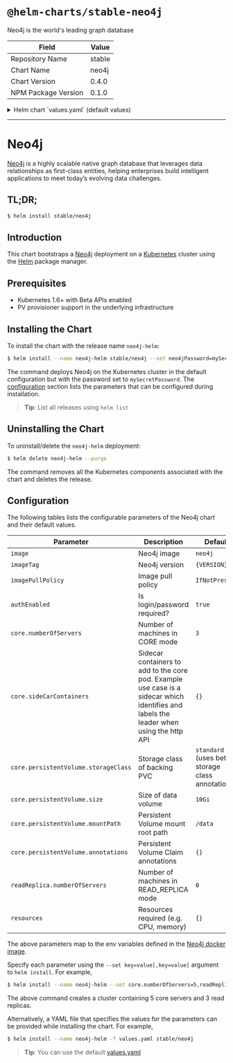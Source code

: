 # `@helm-charts/stable-neo4j`

Neo4j is the world's leading graph database

| Field               | Value  |
| ------------------- | ------ |
| Repository Name     | stable |
| Chart Name          | neo4j  |
| Chart Version       | 0.4.0  |
| NPM Package Version | 0.1.0  |

<details>

<summary>Helm chart `values.yaml` (default values)</summary>

```yaml
# Default values for Neo4j.
# This is a YAML-formatted file.
# Declare name/value pairs to be passed into your templates.
# name: value

name: 'neo4j'

# Specs for the Neo4j docker image
image: 'neo4j'
imageTag: '3.2.3-enterprise'
imagePullPolicy: 'IfNotPresent'

# Use password authentication
authEnabled: true

## Specify password for neo4j user
## Defaults to a random 10-character alphanumeric string if not set and authEnabled is true
# neo4jPassword:

# Specs for the images used for running tests against the Helm package
testImage: 'markhneedham/k8s-kubectl'
testImageTag: 'master'

# Cores
core:
  numberOfServers: 3
  persistentVolume:
    ## core server data Persistent Volume mount root path
    ##
    mountPath: /data

    ## core server data Persistent Volume size
    ##
    size: 10Gi

    ## core server data Persistent Volume Storage Class
    ## If defined, storageClassName: <storageClass>
    ## If set to "-", storageClassName: "", which disables dynamic provisioning
    ## If undefined (the default) or set to null, no storageClassName spec is
    ##   set, choosing the default provisioner.  (gp2 on AWS, standard on
    ##   GKE, AWS & OpenStack)
    ## storageClass: "-"

    ## Subdirectory of core server data Persistent Volume to mount
    ## Useful if the volume's root directory is not empty
    ##
    subPath: ''

    ## Pass extra environment variables to the Neo4j container.
    ##
    # extraVars:
    # - name: EXTRA_VAR_1
    #   value: extra-var-value-1
    # - name: EXTRA_VAR_2
    #   value: extra-var-value-2

    sidecarContainers: {}
    ## Additional containers to be added to the Neo4j core pod.
    #  - name: my-sidecar
    #    image: nginx:latest

# Read Replicas
readReplica:
  numberOfServers: 0
  ## Pass extra environment variables to the Neo4j container.
  ##
  # extraVars:
  # - name: EXTRA_VAR_1
  #   value: extra-var-value-1
  # - name: EXTRA_VAR_2
  #   value: extra-var-value-2

resources: {}
# limits:
#   cpu: 100m
#   memory: 512Mi
# requests:
#   cpu: 100m
#   memory: 512Mi
```

</details>

---

# Neo4j

[Neo4j](https://neo4j.com/) is a highly scalable native graph database that
leverages data relationships as first-class entities, helping enterprises build
intelligent applications to meet today’s evolving data challenges.

## TL;DR;

```bash
$ helm install stable/neo4j
```

## Introduction

This chart bootstraps a [Neo4j](https://github.com/neo4j/docker-neo4j)
deployment on a [Kubernetes](http://kubernetes.io) cluster using the
[Helm](https://helm.sh) package manager.

## Prerequisites

- Kubernetes 1.6+ with Beta APIs enabled
- PV provisioner support in the underlying infrastructure

## Installing the Chart

To install the chart with the release name `neo4j-helm`:

```bash
$ helm install --name neo4j-helm stable/neo4j --set neo4jPassword=mySecretPassword
```

The command deploys Neo4j on the Kubernetes cluster in the default configuration
but with the password set to `mySecretPassword`. The
[configuration](#configuration) section lists the parameters that can be
configured during installation.

> **Tip**: List all releases using `helm list`

## Uninstalling the Chart

To uninstall/delete the `neo4j-helm` deployment:

```bash
$ helm delete neo4j-helm --purge
```

The command removes all the Kubernetes components associated with the chart and
deletes the release.

## Configuration

The following tables lists the configurable parameters of the Neo4j chart and
their default values.

| Parameter                            | Description                                                                                                                             | Default                                         |
| ------------------------------------ | --------------------------------------------------------------------------------------------------------------------------------------- | ----------------------------------------------- |
| `image`                              | Neo4j image                                                                                                                             | `neo4j`                                         |
| `imageTag`                           | Neo4j version                                                                                                                           | `{VERSION}`                                     |
| `imagePullPolicy`                    | Image pull policy                                                                                                                       | `IfNotPresent`                                  |
| `authEnabled`                        | Is login/password required?                                                                                                             | `true`                                          |
| `core.numberOfServers`               | Number of machines in CORE mode                                                                                                         | `3`                                             |
| `core.sideCarContainers`             | Sidecar containers to add to the core pod. Example use case is a sidecar which identifies and labels the leader when using the http API | `{}`                                            |
| `core.persistentVolume.storageClass` | Storage class of backing PVC                                                                                                            | `standard` (uses beta storage class annotation) |
| `core.persistentVolume.size`         | Size of data volume                                                                                                                     | `10Gi`                                          |
| `core.persistentVolume.mountPath`    | Persistent Volume mount root path                                                                                                       | `/data`                                         |
| `core.persistentVolume.annotations`  | Persistent Volume Claim annotations                                                                                                     | `{}`                                            |
| `readReplica.numberOfServers`        | Number of machines in READ_REPLICA mode                                                                                                 | `0`                                             |
| `resources`                          | Resources required (e.g. CPU, memory)                                                                                                   | `{}`                                            |

The above parameters map to the env variables defined in the
[Neo4j docker image](https://github.com/neo4j/docker-neo4j).

Specify each parameter using the `--set key=value[,key=value]` argument to `helm install`. For example,

```bash
$ helm install --name neo4j-helm --set core.numberOfServers=5,readReplica.numberOfServers=3 stable/neo4j
```

The above command creates a cluster containing 5 core servers and 3 read
replicas.

Alternatively, a YAML file that specifies the values for the parameters can be
provided while installing the chart. For example,

```bash
$ helm install --name neo4j-helm -f values.yaml stable/neo4j
```

> **Tip**: You can use the default [values.yaml](values.yaml)
